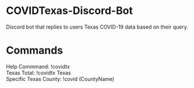# COVIDTexas-Discord-Bot
Discord bot that replies to users Texas COVID-19 data based on their query.

# Commands
Help Commmand: !covidtx  
Texas Total: !covidtx Texas  
Specific Texas County: !covid (CountyName)  
